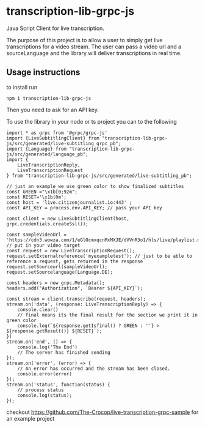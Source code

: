 # transcription-lib-grpc-js
Java Script Client for live transcription.

The purpose of this project is to allow a user to simply get live transcriptions for a video stream.
The user can pass a video url and a sourceLanguage and the library will deliver transcriptions in real time.

## Usage instructions

to install run 

`npm i transcription-lib-grpc-js`

Then you need to ask for an API key.

To use the library in your node or ts project you can to the following

```
import * as grpc from '@grpc/grpc-js'
import {LiveSubtitlingClient} from "transcription-lib-grpc-js/src/generated/live-subtitling_grpc_pb";
import {Language} from "transcription-lib-grpc-js/src/generated/language_pb";
import {
    LiveTranscriptionReply,
    LiveTranscriptionRequest
} from "transcription-lib-grpc-js/src/generated/live-subtitling_pb";

// just an example we use green color to show finalized subtitles
const GREEN ="\x1b[0;92m";
const RESET='\x1b[0m';
const host = 'live.citizenjournalist.io:443' ;
const API_KEY = process.env.API_KEY; // pass your API key

const client = new LiveSubtitlingClient(host, grpc.credentials.createSsl());

const sampleVideoUrl = 'https://cdn3.wowza.com/1/eGlOcmxqcnMxMXJE/dVVnR3o1/hls/live/playlist.m3u8'; // put in your video target
const request = new LiveTranscriptionRequest();
request.setExternalreference('myexampletest'); // just to be able to reference a request, gets returned in the response
request.setSourceurl(sampleVideoUrl);
request.setSourcelanguage(Language.DE);

const headers = new grpc.Metadata();
headers.add("Authorization", `Bearer ${API_KEY}`);

const stream = client.transcribe(request, headers);
stream.on('data', (response: LiveTranscriptionReply) => {
    console.clear()
    // final means its the final result for the section we print it in green color
    console.log(`${response.getIsfinal() ? GREEN : ''} > ${response.getResult()} ${RESET}`);
})
stream.on('end', () => {
    console.log('The End')
    // The server has finished sending
});
stream.on('error', (error) => {
    // An error has occurred and the stream has been closed.
    console.error(error)
});
stream.on('status', function(status) {
    // process status
    console.log(status);
});
```

checkout https://github.com/The-Crocop/live-transcription-grpc-sample for an example project

